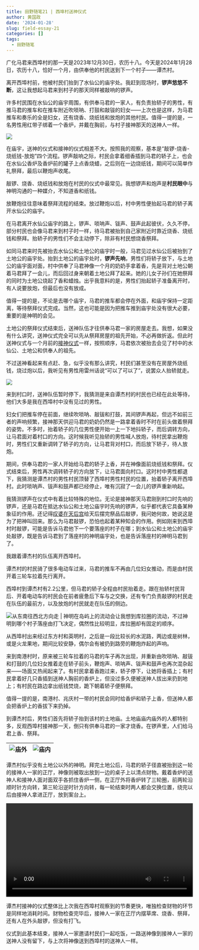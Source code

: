 ```yaml
---
title: 田野随笔21 | 西埠村送神仪式
author: 黄国政
date: '2024-01-28'
slug: field-essay-21
categories: []
tags:
  - 田野随笔
---
```


<!--more-->

广化马君来西埠村的那一天是2023年12月30日，农历十八。今天是2024年1月28日，农历十八，恰好一个月，由供奉他的村民送到下一个村子——谭杰村。

离开西埠村前，他被村民们抬到了水仙公的庙宇处。我赶到现场时，**锣声悠悠不断**，这让我想起马君来到村子的那天同样被敲响的锣声。

许多村民围在水仙公的庙宇周围，有供奉马君的一家人，有负责抬轿子的男性，有推马君的推车和在推车附近吹唢呐、打鼓和敲钹的妇女——上次也是这样，为马君推车和奏乐的全是妇女，还有烧香、烧纸钱和放炮的其他村民。值得一提的是，一名男性用红带子绑着一个香炉，并戴在胸前，与村子接神那天的送神人一样。

![](https://cdn.jsdelivr.net/gh/residualsun1/blog-static/images/2024/01/01-28-xianglu.jpg)

在庙宇，送神的仪式和接神的仪式相差不大。按照我的观察，基本是“敲锣-烧香-烧纸钱-放炮”四个流程。锣声敲响之际，村民会拿着细香插到马君的轿子上，也会在水仙公香炉及香炉前的罐子上点香烧蜡，之后则在一边烧纸钱，期间可以简单作礼祭拜，最后以鞭炮声收尾。

敲锣、烧香、烧纸钱和放炮在村民的仪式中最常见。我想锣声和炮声是**村民眼中**与神明沟通的一种媒介，不知道香和纸钱。

放鞭炮往往意味着祭拜流程的结束。放过鞭炮以后，村中男性便抬起马君的轿子离开水仙公的庙宇。

在马君离开水仙公庙宇的路上，锣声、唢呐声、钹声、鼓声此起彼伏，久久不停，部分村民也会像马君来到村子时一样，待马君被抬到自己家附近时靠近烧香、烧纸钱和祭拜。抬轿子的男性们不会主动停下，除非有村民想烧香祭拜。

如同马君来时先被抬去水仙公和土地公的庙宇时一般，马君见过水仙公后被抬到了土地公的庙宇处。抬到土地公的庙宇处时，**锣声先响**，男性们将轿子放下，与土地公的庙宇面对面，村中供奉了马君神像一个月的奶奶手拿着香，先是背对土地公朝着马君拜了一会儿，而后回过身来朝着土地公拜了起来。她的儿女子孙们在她祭拜的同时为土地公烧起了香和蜡烛。出乎我意料的是，男性们抬起轿子准备离开时，有人说要放炮，但最后也没有放成。

值得一提的是，不论是去哪个庙宇，马君的推车都会停在外面，和庙宇保持一定距离，等待祭拜仪式完成。当然，这也可能是因为把推车推到庙宇处没有很大必要，重要的是神明的会见。

土地公的祭拜仪式结束后，送神队伍才往供奉马君一家的房屋走去。我想，如果没有什么讲究，送神仪式完全可以先从祭拜房屋的祖先开始，不必再做折返。但此时送神仪式与一个月前的[接神仪式](https://guozheng.rbind.io/posts/2023/12/field-essay-10/)一样，按照顺序，马君依次被抬去会见了村中的水仙公、土地公和供奉人的祖先。

不过送神看起来有点赶、急，似乎没有那么讲究，村民们甚至没有在房屋外烧纸钱，烧过炮以后，我听见有男性用雷州话说“可以了可以了”，说罢众人抬轿就走。

![](https://cdn.jsdelivr.net/gh/residualsun1/blog-static/images/2024/01/01-28-songshen.jpg)

来到村口时，送神队伍暂时停下，我猜测是来自谭杰村的村民也已经在此处等待，他们大多是我在西埠村中没有见过的男性。

妇女们把推车停在前面，继续吹唢呐、敲钹和打鼓，其间锣声再起，但远不如前三者的声响频繁，接神那天供迎马君的奶奶仍然是一路拿着香时不时在前头做着祭拜的姿势。不多时，抬着轿子的几位男性便开始一上一下地抖轿子，而后调转方向，让马君面对着村口的方向。这时候我听见抬轿的男性喊人放炮，待村民拿出鞭炮时，男性们又重新调转了轿子的方向，让马君背对村口，而后放下轿子，待人放炮。

期间，供奉马君的一家人开始给马君的轿子上香，并在神像面前烧纸钱和祭拜。仪式结束后，男性再次调转轿子的方向放下，让马君面向村口。这时村中男性都退下，我猜测是谭杰村的男性村民顶替了西埠村男性村民的位置，抬着轿子离开西埠村。此时唢呐声、钹声和鼓声都已经停止，唯有沉寂了一会儿的锣声重新响起。

我猜测锣声在仪式中有着比较特殊的地位。无论是接神那天马君刚到村口时先响的锣声，还是马君在抵达水仙公和土地公庙宇时先响的锣声，似乎都代表它具备某种象征的作用。还记得[叹婆在天后宫](https://guozheng.rbind.io/posts/2023/12/field-essay-18)给天后摆完祭品后敲锣，我问她何故，她说这是为了把神叫回来。那么为马君敲锣，恐怕也起着某种知会的作用。例如刚来到西埠村时敲锣，可能是告诉马君他下一个要落座的村子在哪；到水仙公和土地公的庙宇处敲锣，既是告诉马君到了落座村的神明庙宇处，也是告诉落座村的神明马君到了。

我跟着谭杰村的队伍离开西埠村。

谭杰村的村民骑了很多电动车过来，马君的推车不再由几位妇女推动，而是由村民开着三轮车拉着先行离开。

西埠村到谭杰村有2.2公里，但马君的轿子全程由村民抬着走。跟在抬轿村民背后、开着电动车的村民会在前者疲惫后下车与之交换，还有专门负责敲锣的村民走在队伍的最前方，以及放炮的村民就走在队伍的侧边。

![从东南往西北方向走 | 神明在岛屿上的流动会让我想到库拉圈的流动，不过神明到哪个村子落座由打飞决定，偶然性比较明显，库拉圈却有固定的顺序。](https://cdn.jsdelivr.net/gh/residualsun1/blog-static/images/2024/01/01-28-map.jpg)

从西埠村出来经过东方村和英明村，之后是一段比较长的水泥路，两边或是树林，或是火龙果地，期间比较安静，偶尔会有被扔到路旁的鞭炮炸起的声响。

来到南港村时，原来被三轮车拉着的马君的车子再次出现，并重新由吹唢呐、敲钹和打鼓的几位妇女推着走在轿子前头，鞭炮声、唢呐声、钹声和鼓声也再次混杂起来——场面又热闹起来了。有村民拿着香跑过来，轿子停下，让她将香插上；有村民拿着好几只香插到送神人胸前的香炉上，但没过多久便被送神人拔出来扔到地上；有村民在路边拿出纸钱焚烧，跪下朝着轿子便祭拜。

值得一提的是，南港村、兆庆村一带的村民会同时给香炉和轿子上香，但送神人都会把香炉上的香拔下来扔掉。

到谭杰村后，男性们首先将轿子抬到该村的土地庙。土地庙庙内庙外的人都特别多，反观西埠村接神那一天，倒只有供奉马君的一家才烧香。在锣声里，人们给马君上香、祭拜。

|![庙外](https://cdn.jsdelivr.net/gh/residualsun1/blog-static/images/2024/01/01-28-tudimiao.jpg)|![庙内](https://cdn.jsdelivr.net/gh/residualsun1/blog-static/images/2024/01/01-28-tudimiao2.jpg)|
|:-:|:-:|

谭杰村似乎没有土地公以外的神明。拜完土地公后，马君的轿子径直被抬到这一轮的接神人一家的正厅，神像则被取出放到一边的桌子上以清点财物。戴着香炉的送神人和接神人面对面双手各抓住香炉一侧，在正厅外将香炉转了三轮圈，前两轮沿顺时针方向转，第三轮沿逆时针方向转，每一轮结束时两人都会交换位置，绕完以后由接神人拿进正厅，放到案台上。

<video src="https://cdn.jsdelivr.net/gh/residualsun1/blog-video/2024/01/01-28-god.mp4" style="width: 100%; display: block; margin: 0 auto;" controls></video>

谭杰村接神的仪式整体比上次我在西埠村观察到的节奏更快，唯独检查财物的环节是同样地消耗时间。财物检查完毕后，接神人一家在正厅内摆草席、烧香、祭拜，还有人在外头敲锣，但没有打飞。

仪式到此基本结束，接神人一家邀请村民们一起吃饭，一路送神像到接神人一家的送神人没有留下，与上次将神像送到西埠村的送神人一样。
